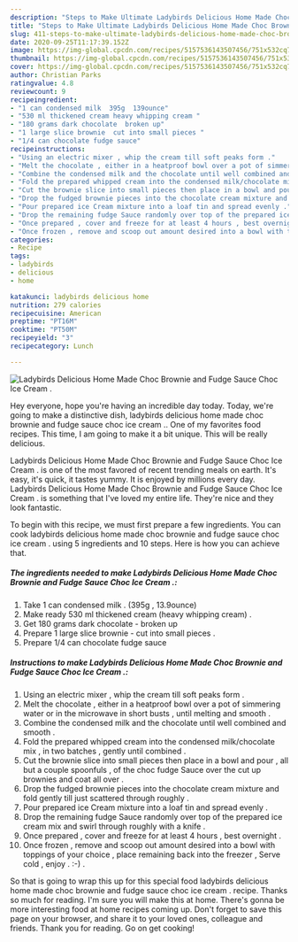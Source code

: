 ```yaml
---
description: "Steps to Make Ultimate Ladybirds Delicious Home Made Choc Brownie and Fudge Sauce Choc Ice Cream ."
title: "Steps to Make Ultimate Ladybirds Delicious Home Made Choc Brownie and Fudge Sauce Choc Ice Cream ."
slug: 411-steps-to-make-ultimate-ladybirds-delicious-home-made-choc-brownie-and-fudge-sauce-choc-ice-cream
date: 2020-09-25T11:17:39.152Z
image: https://img-global.cpcdn.com/recipes/5157536143507456/751x532cq70/ladybirds-delicious-home-made-choc-brownie-and-fudge-sauce-choc-ice-cream-recipe-main-photo.jpg
thumbnail: https://img-global.cpcdn.com/recipes/5157536143507456/751x532cq70/ladybirds-delicious-home-made-choc-brownie-and-fudge-sauce-choc-ice-cream-recipe-main-photo.jpg
cover: https://img-global.cpcdn.com/recipes/5157536143507456/751x532cq70/ladybirds-delicious-home-made-choc-brownie-and-fudge-sauce-choc-ice-cream-recipe-main-photo.jpg
author: Christian Parks
ratingvalue: 4.8
reviewcount: 9
recipeingredient:
- "1 can condensed milk  395g  139ounce"
- "530 ml thickened cream heavy whipping cream "
- "180 grams dark chocolate  broken up"
- "1 large slice brownie  cut into small pieces "
- "1/4 can chocolate fudge sauce"
recipeinstructions:
- "Using an electric mixer , whip the cream till soft peaks form ."
- "Melt the chocolate , either in a heatproof bowl over a pot of simmering water or in the microwave in short busts , until melting and smooth ."
- "Combine the condensed milk and the chocolate until well combined and smooth ."
- "Fold the prepared whipped cream into the condensed milk/chocolate mix , in two batches , gently until combined ."
- "Cut the brownie slice into small pieces then place in a bowl and pour , all but a couple spoonfuls , of the choc fudge Sauce over the cut up brownies and coat all over ."
- "Drop the fudged brownie pieces into the chocolate cream mixture and fold gently till just scattered through roughly ."
- "Pour prepared ice Cream mixture into a loaf tin and spread evenly ."
- "Drop the remaining fudge Sauce randomly over top of the prepared ice cream mix and swirl through roughly with a knife ."
- "Once prepared , cover and freeze for at least 4 hours , best overnight ."
- "Once frozen , remove and scoop out amount desired into a bowl with toppings of your choice , place remaining back into the freezer , Serve cold , enjoy . :-) ."
categories:
- Recipe
tags:
- ladybirds
- delicious
- home

katakunci: ladybirds delicious home 
nutrition: 279 calories
recipecuisine: American
preptime: "PT16M"
cooktime: "PT50M"
recipeyield: "3"
recipecategory: Lunch

---
```



![Ladybirds Delicious Home Made Choc Brownie and Fudge Sauce Choc Ice Cream .](https://img-global.cpcdn.com/recipes/5157536143507456/751x532cq70/ladybirds-delicious-home-made-choc-brownie-and-fudge-sauce-choc-ice-cream-recipe-main-photo.jpg)

Hey everyone, hope you're having an incredible day today. Today, we're going to make a distinctive dish, ladybirds delicious home made choc brownie and fudge sauce choc ice cream .. One of my favorites food recipes. This time, I am going to make it a bit unique. This will be really delicious.



Ladybirds Delicious Home Made Choc Brownie and Fudge Sauce Choc Ice Cream . is one of the most favored of recent trending meals on earth. It's easy, it's quick, it tastes yummy. It is enjoyed by millions every day. Ladybirds Delicious Home Made Choc Brownie and Fudge Sauce Choc Ice Cream . is something that I've loved my entire life. They're nice and they look fantastic.


To begin with this recipe, we must first prepare a few ingredients. You can cook ladybirds delicious home made choc brownie and fudge sauce choc ice cream . using 5 ingredients and 10 steps. Here is how you can achieve that.

<!--inarticleads1-->

##### The ingredients needed to make Ladybirds Delicious Home Made Choc Brownie and Fudge Sauce Choc Ice Cream .:

1. Take 1 can condensed milk . (395g , 13.9ounce)
1. Make ready 530 ml thickened cream (heavy whipping cream) .
1. Get 180 grams dark chocolate - broken up
1. Prepare 1 large slice brownie - cut into small pieces .
1. Prepare 1/4 can chocolate fudge sauce




<!--inarticleads2-->

##### Instructions to make Ladybirds Delicious Home Made Choc Brownie and Fudge Sauce Choc Ice Cream .:

1. Using an electric mixer , whip the cream till soft peaks form .
1. Melt the chocolate , either in a heatproof bowl over a pot of simmering water or in the microwave in short busts , until melting and smooth .
1. Combine the condensed milk and the chocolate until well combined and smooth .
1. Fold the prepared whipped cream into the condensed milk/chocolate mix , in two batches , gently until combined .
1. Cut the brownie slice into small pieces then place in a bowl and pour , all but a couple spoonfuls , of the choc fudge Sauce over the cut up brownies and coat all over .
1. Drop the fudged brownie pieces into the chocolate cream mixture and fold gently till just scattered through roughly .
1. Pour prepared ice Cream mixture into a loaf tin and spread evenly .
1. Drop the remaining fudge Sauce randomly over top of the prepared ice cream mix and swirl through roughly with a knife .
1. Once prepared , cover and freeze for at least 4 hours , best overnight .
1. Once frozen , remove and scoop out amount desired into a bowl with toppings of your choice , place remaining back into the freezer , Serve cold , enjoy . :-) .




So that is going to wrap this up for this special food ladybirds delicious home made choc brownie and fudge sauce choc ice cream . recipe. Thanks so much for reading. I'm sure you will make this at home. There's gonna be more interesting food at home recipes coming up. Don't forget to save this page on your browser, and share it to your loved ones, colleague and friends. Thank you for reading. Go on get cooking!

